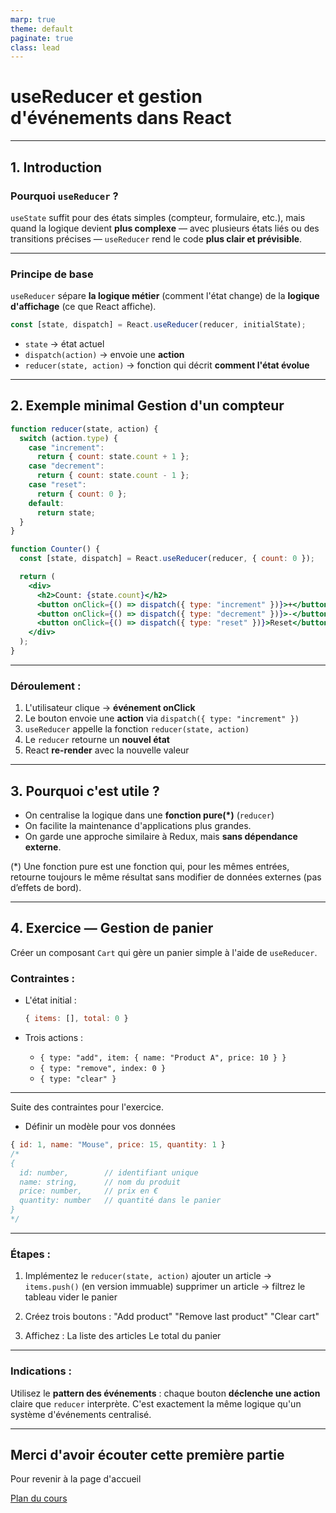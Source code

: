 ```yaml
---
marp: true
theme: default
paginate: true
class: lead
---
```


# **useReducer et gestion d'événements dans React**

---

## 1. Introduction

### Pourquoi `useReducer` ?

`useState` suffit pour des états simples (compteur, formulaire, etc.),
mais quand la logique devient **plus complexe** — avec plusieurs états liés ou des transitions précises —
`useReducer` rend le code **plus clair et prévisible**.

---

### Principe de base

`useReducer` sépare **la logique métier** (comment l'état change)
de la **logique d'affichage** (ce que React affiche).

```jsx
const [state, dispatch] = React.useReducer(reducer, initialState);
```

* `state` → état actuel
* `dispatch(action)` → envoie une **action**
* `reducer(state, action)` → fonction qui décrit **comment l'état évolue**

---

## 2. Exemple minimal Gestion d'un compteur

```jsx
function reducer(state, action) {
  switch (action.type) {
    case "increment":
      return { count: state.count + 1 };
    case "decrement":
      return { count: state.count - 1 };
    case "reset":
      return { count: 0 };
    default:
      return state;
  }
}

function Counter() {
  const [state, dispatch] = React.useReducer(reducer, { count: 0 });

  return (
    <div>
      <h2>Count: {state.count}</h2>
      <button onClick={() => dispatch({ type: "increment" })}>+</button>
      <button onClick={() => dispatch({ type: "decrement" })}>-</button>
      <button onClick={() => dispatch({ type: "reset" })}>Reset</button>
    </div>
  );
}
```

---

### Déroulement :

1. L'utilisateur clique → **événement onClick**
2. Le bouton envoie une **action** via `dispatch({ type: "increment" })`
3. `useReducer` appelle la fonction `reducer(state, action)`
4. Le `reducer` retourne un **nouvel état**
5. React **re-render** avec la nouvelle valeur

---

## 3. Pourquoi c'est utile ?

* On centralise la logique dans une **fonction pure(*)** (`reducer`)
* On facilite la maintenance d'applications plus grandes.
* On garde une approche similaire à Redux, mais **sans dépendance externe**.

(*) Une fonction pure est une fonction qui, pour les mêmes entrées, retourne toujours le même résultat sans modifier de données externes (pas d’effets de bord).

---

## 4. Exercice — Gestion de panier

Créer un composant `Cart` qui gère un panier simple à l'aide de `useReducer`.

### Contraintes :

* L'état initial :

  ```js
  { items: [], total: 0 }
  ```
* Trois actions :

  * `{ type: "add", item: { name: "Product A", price: 10 } }`
  * `{ type: "remove", index: 0 }`
  * `{ type: "clear" }`

---

Suite des contraintes pour l'exercice.

* Définir un modèle pour vos données

```js
{ id: 1, name: "Mouse", price: 15, quantity: 1 }
/*
{
  id: number,        // identifiant unique
  name: string,      // nom du produit
  price: number,     // prix en €
  quantity: number   // quantité dans le panier
}
*/
```

---

### Étapes :

1. Implémentez le `reducer(state, action)`
ajouter un article → `items.push()` (en version immuable)
supprimer un article → filtrez le tableau
vider le panier

2. Créez trois boutons :
"Add product"
"Remove last product"
"Clear cart"

3. Affichez :
La liste des articles
Le total du panier

---

### Indications :

Utilisez le **pattern des événements** :
chaque bouton **déclenche une action** claire que `reducer` interprète.
C'est exactement la même logique qu'un système d'événements centralisé.


---

## Merci d'avoir écouter cette première partie

Pour revenir à la page d'accueil

[Plan du cours](https://antoine07.github.io/react_web2/#2)